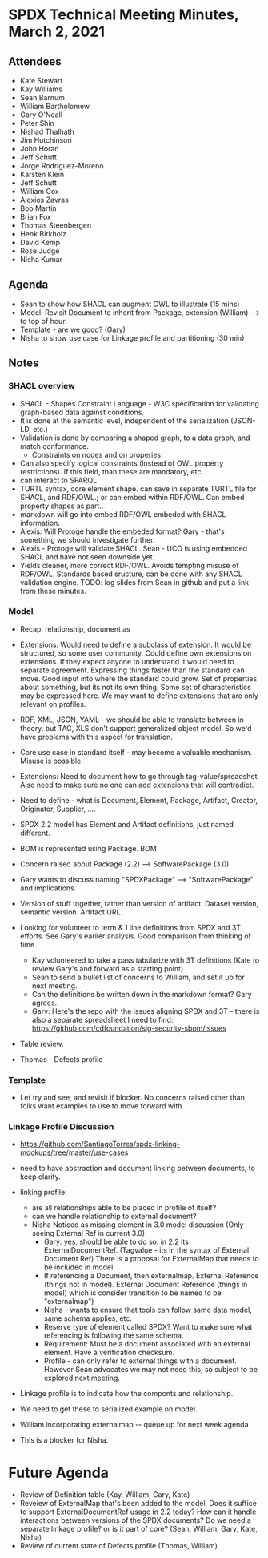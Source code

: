# SPDX Technical Meeting Minutes, March 2, 2021

## Attendees
* Kate Stewart
* Kay Williams
* Sean Barnum
* William Bartholomew
* Gary O'Neall
* Peter Shin
* Nishad Thalhath
* Jim Hutchinson
* John Horan
* Jeff Schutt
* Jorge Rodriguez-Moreno
* Karsten Klein
* Jeff Schutt
* William Cox
* Alexios Zavras
* Bob Martin
* Brian Fox
* Thomas Steenbergen
* Henk Birkholz
* David Kemp
* Rose Judge
* Nisha Kumar


## Agenda
* Sean to show how SHACL can augment OWL to illustrate (15 mins)
* Model:  Revisit Document to inherit from Package, extension  (William)  --> to top of hour.
* Template - are we good? (Gary)
* Nisha to show use case for Linkage profile and partitioning (30 min)

## Notes
### SHACL overview
* SHACL - Shapes Constraint Language - W3C specification for validating graph-based data against conditions.
* It is done at the semantic level, independent of the serialization (JSON-LD, etc.)
* Validation is done by comparing a shaped graph, to a data graph, and match conformance.
  * Constraints on nodes and on properies
* Can also specify logical constraints (instead of OWL property restrictions).   If this field, than these are mandatory, etc.
* can interact to SPARQL
* TURTL syntax,   core element shape.   can save in separate TURTL file for SHACL, and RDF/OWL.;  or can embed within RDF/OWL.   Can embed property shapes as part..
* markdown will go into embed RDF/OWL embeded with SHACL information.
* Alexis:  Will Protoge handle the embeded format?   Gary - that's something we should investigate further.
* Alexis - Protoge will validate SHACL.   Sean - UCO is using embedded SHACL and have not seen downside yet.
* Yields cleaner, more correct RDF/OWL.   Avoids tempting misuse of RDF/OWL.    Standards based sructure, can be done with any SHACL validation engine.
  TODO:  log slides from Sean in github and put a link from these minutes.

### Model
* Recap:   relationship,  document as
* Extensions:   Would need to define a subclass of extension.    It would be structured, so some user community.  Could define own extensions on extensions.   If they expect anyone to understand it would need to separate agreement.    Expressing things faster than the standard can move.   Good input into where the standard could grow.   Set of properties about something, but its not its own thing.   Some set of characteristics may be expressed here.     We may want to define extensions that are only relevant on profiles.
* RDF, XML, JSON, YAML - we should be able to translate between in theory.   but TAG, XLS don't support generalized object model.    So we'd have problems with this aspect for translation.
* Core use case in standard itself - may become a valuable mechanism.   Misuse is possible.
* Extensions:  Need to document how to go through tag-value/spreadshet.   Also need to make sure no one can add extensions that will contradict.
* Need to define - what is Document, Element, Package, Artifact, Creator, Originator, Supplier, ....
* SPDX 2.2 model has Element and Artifact definitions, just named different.
* BOM is represented using Package.   BOM

* Concern raised about Package (2.2) --> SoftwarePackage (3.0)
* Gary wants to discuss naming "SPDXPackage" --> "SoftwarePackage" and implications.
* Version of stuff together, rather than version of artifact.  Dataset version, semantic version.   Artifact URL.
* Looking for volunteer to term & 1 line definitions from SPDX and 3T efforts.   See Gary's earlier analysis.    Good comparison from thinking of time.
  * Kay volunteered to take a pass tabularize with 3T definitions (Kate to review Gary's and forward as a starting point)
  * Sean to send a bullet list of concerns to William, and set it up for next meeting.
  * Can the definitions be written down in the markdown format?   Gary agrees.
  * Gary:  Here's the repo with the issues aligning SPDX and 3T - there is also a separate spreadsheet I need to find: https://github.com/cdfoundation/sig-security-sbom/issues

* Table review.
* Thomas - Defects profile

### Template
- Let try and see, and revisit if blocker.    No concerns raised other than folks want examples to use to move forward with.

### Linkage Profile Discussion
- https://github.com/SantiagoTorres/spdx-linking-mockups/tree/master/use-cases
- need to have abstraction and document linking between documents, to keep clarity.
- linking profile:
    - are all relationships able to be placed in profile of itself?
    - can we handle relationship to external document?
    - Nisha Noticed as missing element in 3.0 model discussion (Only seeing External Ref in current 3.0)
        - Gary:  yes, should be able to do so. in 2.2 its  ExternalDocumentRef.   (Tagvalue - its in the syntax of External Document Ref)    There is a proposal for ExternalMap that needs to be included in model.
        - If referencing a Document,  then externalmap.   External Reference (things not in model).    External Document Reference (things in model) which is consider transition to be named to be "externalmap")
        - Nisha - wants to ensure that tools can follow same data model, same schema applies, etc.
        - Reserve type of element called SPDX?   Want to make sure what referencing is following the same schema.
        - Requirement:  Must be a document associated with an external element.   Have a verification checksum.
        - Profile - can only refer to external things with a document.  However Sean advocates we may not need this, so subject to be explored next meeting.

- Linkage profile is to indicate how the componts and relationship.
- We need to get these to serialized example on model.
- William incorporating externalmap -- queue up for next week agenda
- This is a blocker for Nisha.


# Future Agenda
- Review of Definition table (Kay,  William, Gary, Kate)
- Reveiew of ExternalMap that's been added to the model.    Does it suffice to support ExternalDocumentRef usage in 2.2 today?   How can it handle interactions between versions of the SPDX documents?  Do we need a separate linkage profile?  or is it part of core?  (Sean, William, Gary, Kate, Nisha)
- Review of current state of Defects profile (Thomas, William)
